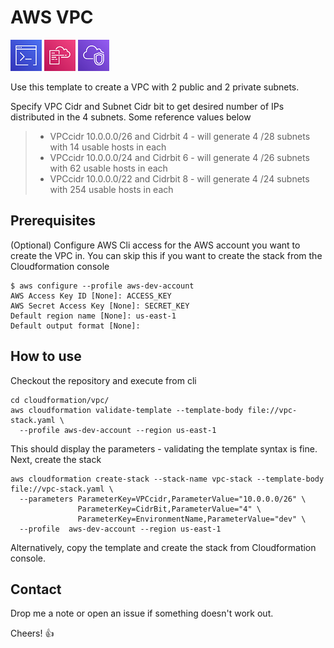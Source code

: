 # AWS VPC

![cli](https://github.com/abiydv/ref-docs/blob/master/images/logos/aws-cli_small.png)
![cf](https://github.com/abiydv/ref-docs/blob/master/images/logos/aws-cf_small.png)
![vpc](https://github.com/abiydv/ref-docs/blob/master/images/logos/aws-vpc_small.png)

Use this template to create a VPC with 2 public and 2 private subnets. 

Specify VPC Cidr and Subnet Cidr bit to get desired number of IPs distributed in the 4 subnets. 
Some reference values below 
> - VPCcidr 10.0.0.0/26 and Cidrbit 4 - will generate 4 /28 subnets with 14 usable hosts in each
> - VPCcidr 10.0.0.0/24 and Cidrbit 6 - will generate 4 /26 subnets with 62 usable hosts in each
> - VPCcidr 10.0.0.0/22 and Cidrbit 8 - will generate 4 /24 subnets with 254 usable hosts in each

## Prerequisites
(Optional) Configure AWS Cli access for the AWS account you want to create the VPC in. You can skip this if you want to create the stack from the Cloudformation console
```
$ aws configure --profile aws-dev-account
AWS Access Key ID [None]: ACCESS_KEY
AWS Secret Access Key [None]: SECRET_KEY
Default region name [None]: us-east-1
Default output format [None]:
```

## How to use
Checkout the repository and execute from cli
```
cd cloudformation/vpc/
aws cloudformation validate-template --template-body file://vpc-stack.yaml \
  --profile aws-dev-account --region us-east-1 
```
This should display the parameters - validating the template syntax is fine. Next, create the stack

```
aws cloudformation create-stack --stack-name vpc-stack --template-body file://vpc-stack.yaml \
  --parameters ParameterKey=VPCcidr,ParameterValue="10.0.0.0/26" \
               ParameterKey=CidrBit,ParameterValue="4" \
               ParameterKey=EnvironmentName,ParameterValue="dev" \
  --profile  aws-dev-account --region us-east-1
```
Alternatively, copy the template and create the stack from Cloudformation console.

## Contact
Drop me a note or open an issue if something doesn't work out.

Cheers! :thumbsup:
